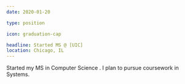 ```yaml
---
date: 2020-01-20

type: position

icon: graduation-cap

headline: Started MS @ [UIC]
location: Chicago, IL
---
```


Started my MS in Computer Science <i class='far fa-smile'></i>.
I plan to pursue coursework in Systems.
